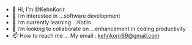- 👋 Hi, I’m @KehnKorir
- 👀 I’m interested in ...software development
- 🌱 I’m currently learning ...Kotlin
- 💞️ I’m looking to collaborate on ...enhancement in coding productivity
- 📫 How to reach me ...
My email : kehnkorir69@gmail.com
<!---
KehnKorir/KehnKorir is a ✨ special ✨ repository because its `README.md` (this file) appears on your GitHub profile.
You can click the Preview link to take a look at your changes.
--->
